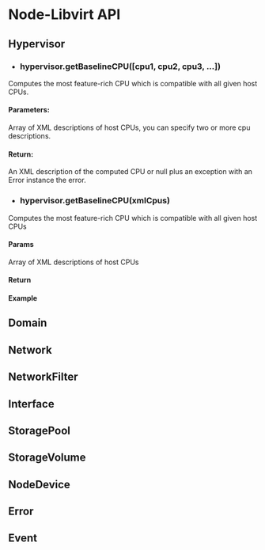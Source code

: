# Node-Libvirt API

## Hypervisor

* ### hypervisor.getBaselineCPU([cpu1, cpu2, cpu3, ...])
 Computes the most feature-rich CPU which is compatible with all given host CPUs.
#### Parameters:
 Array of XML descriptions of host CPUs, you can specify two or more cpu descriptions.

#### Return:
 An XML description of the computed CPU or null plus an exception with an Error instance
 the error.

* ### hypervisor.getBaselineCPU(xmlCpus)
Computes the most feature-rich CPU which is compatible with all given host CPUs
#### Params
 Array of XML descriptions of host CPUs
#### Return
#### Example
## Domain
## Network
## NetworkFilter
## Interface
## StoragePool
## StorageVolume
## NodeDevice
## Error
## Event

